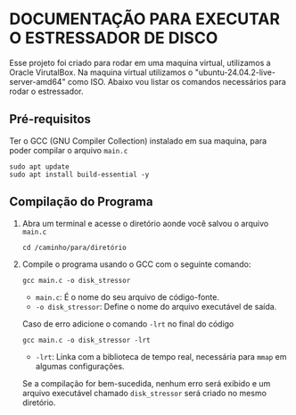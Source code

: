 # DOCUMENTAÇÃO PARA EXECUTAR O ESTRESSADOR DE DISCO

Esse projeto foi criado para rodar em uma maquina virtual, utilizamos a Oracle VirutalBox. Na maquina virtual utilizamos o "ubuntu-24.04.2-live-server-amd64" como ISO. Abaixo vou listar os comandos necessários para rodar o estressador.

## Pré-requisitos

Ter o GCC (GNU Compiler Collection) instalado em sua maquina, para poder compilar o arquivo `main.c`

```
sudo apt update
sudo apt install build-essential -y
```

## Compilação do Programa

1. Abra um terminal e acesse o diretório aonde você salvou o arquivo `main.c`

   `cd /caminho/para/diretório`

2. Compile o programa usando o GCC com o seguinte comando:
   
   `gcc main.c -o disk_stressor`

   - `main.c`: É o nome do seu arquivo de código-fonte.
   - `-o disk_stressor`: Define o nome do arquivo executável de saída.

   Caso de erro adicione o comando `-lrt` no final do código

   `gcc main.c -o disk_stressor -lrt`

   - `-lrt`: Linka com a biblioteca de tempo real, necessária para `mmap` em algumas configurações.

   Se a compilação for bem-sucedida, nenhum erro será exibido e um arquivo executável chamado `disk_stressor` será criado no mesmo diretório.
